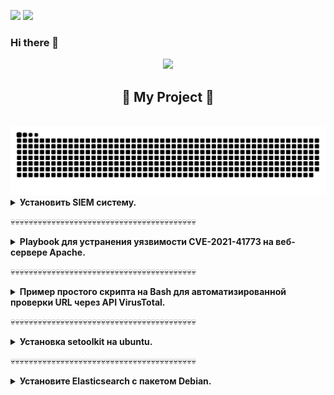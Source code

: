 
<p align="left">
    <a href="https://t.me/darkcat28"><img src="https://badgen.net/badge/icon/%40darkcat28?icon=telegram&label=TG" /></a>
    <a href="https://www.linkedin.com/in/%D0%B0%D0%BB%D0%B5%D0%BA%D1%81%D0%B0%D0%BD%D0%B4%D1%80-%D0%BD%D0%B5%D1%84%D0%B5%D0%B4%D0%B8%D0%BD-b34629114/"><img src="https://badgen.net/badge/blog/linkedin/green?icon=chrome&label" /></a>
</p>

### Hi there 👋

<div id="header" align="center">
  <img src="https://raw.githubusercontent.com/Demo2886/Cyb04-onl/master/%F0%9F%92%80InfoMysor%F0%9F%92%80/img/giphy.webp"/>
</div>

<div align="center">
  <h2>🐍 My Project 🐍</h2>
  <br>
  <img alt="snake eating my contributions" src="https://raw.githubusercontent.com/salesp07/salesp07/output/github-contribution-grid-snake.svg" />
  
  <br/>
</div>


<details>
<summary><b>Установить SIEM систему.</b></summary>

## Выбрана система Wazuh.
### Установка Wazuh на Ubuntu 22.04.
**Прежде всего, обязательно обновите систему.**

```bash
sudo apt update
```

**Загрузите и запустите помощник установки Wazuh.**

```bash
curl -sO https://packages.wazuh.com/4.7/wazuh-install.sh && sudo bash ./wazuh-install.sh -a
```

**Как только помощник завершит установку, в выходных данных будут показаны учетные данные для доступа и сообщение, подтверждающее, что установка прошла успешно.**

```bash
INFO: --- Summary ---
INFO: You can access the web interface https://<wazuh-dashboard-ip>
    User: admin
    Password: <ADMIN_PASSWORD>
INFO: Installation finished.
```

**Вы можете найти пароли для всех пользователей индексатора Wazuh и Wazuh API в файле wazuh-passwords.txt внутри wazuh-install-files.tar. Чтобы их распечатать, выполните следующую команду:**

```bash
sudo tar -O -xvf wazuh-install-files.tar wazuh-install-files/wazuh-passwords.txt
```

**Установленные Wazuh agent на платформах Linux и Windows.**
![img](/Project/img/installAgent.png)

**Сборка логов Wazuh agent на платформах Linux.**
![img](/Project/img/linux.png)

**Сборка логов Wazuh agent на платформах Windows.**
![img](/Project/img/Win.png)

</details>

💀💀💀💀💀💀💀💀💀💀💀💀💀💀💀💀💀💀💀💀💀💀💀💀💀💀💀💀💀💀💀💀💀💀💀💀💀💀💀💀💀

<details>
<summary><b>Playbook для устранения уязвимости CVE-2021-41773 на веб-сервере Apache.</b></summary>

#### 1. **Описание уязвимости**
CVE-2021-41773 — это уязвимость, связанная с путевым обходом (Path Traversal) и раскрытием файловой системы на серверах, работающих с Apache HTTP Server версии 2.4.49. Она позволяет злоумышленникам получить доступ к файлам, находящимся за пределами корневого каталога веб-сервера, при определённых конфигурациях. При активированном параметре "require all denied" в конфигурации злоумышленник может использовать специально сформированные запросы для обхода ограничений доступа и чтения конфиденциальных файлов.

#### 2. **Цель**
Обновить уязвимую версию веб-сервера Apache до безопасной версии, а также убедиться, что конфигурация сервера надёжно защищена от подобных атак.

#### 3. **План действий**

##### 3.1. **Проверка текущей версии веб-сервера Apache**
1. Подключитесь к серверу с правами администратора.
2. Выполните команду для проверки версии Apache:
   ```bash
   apachectl -v
   ```
   Либо:
   ```bash
   httpd -v
   ```
3. Если версия Apache — 2.4.49, сервер уязвим к CVE-2021-41773. Если версия 2.4.50, также следует провести обновление, так как эта версия уязвима к другой уязвимости (CVE-2021-42013).

##### 3.2. **Резервное копирование конфигураций**
1. Сделайте резервную копию конфигурационных файлов Apache, чтобы избежать потери данных при обновлении:
   ```bash
   cp /etc/httpd/conf/httpd.conf /etc/httpd/conf/httpd.conf.bak
   cp -r /etc/httpd/conf.d/ /etc/httpd/conf.d.bak/
   ```

##### 3.3. **Обновление Apache**
1. Обновите Apache до версии 2.4.51 или более новой (в которой устранена уязвимость CVE-2021-41773):
   - Для серверов на базе **Debian/Ubuntu**:
     ```bash
     sudo apt update
     sudo apt install apache2
     ```
   - Для серверов на базе **CentOS/RHEL**:
     ```bash
     sudo yum update httpd
     ```

2. После обновления проверьте новую версию Apache:
   ```bash
   apachectl -v
   ```

##### 3.4. **Проверка конфигурации безопасности**
1. Откройте конфигурационный файл Apache:
   ```bash
   sudo nano /etc/httpd/conf/httpd.conf
   ```
   или
   ```bash
   sudo nano /etc/apache2/apache2.conf
   ```
2. Убедитесь, что в конфигурации правильно настроены директивы безопасности:
   - Убедитесь, что в разделе конфигурации ваших директорий присутствуют следующие строки:
     ```apache
     <Directory />
         Require all denied
     </Directory>
     ```
   - Проверьте, что директивы `Options` и `AllowOverride` настроены корректно для предотвращения возможности злоупотребления пользовательскими запросами.
   
3. Перезапустите Apache для применения изменений:
   - Для **Debian/Ubuntu**:
     ```bash
     sudo systemctl restart apache2
     ```
   - Для **CentOS/RHEL**:
     ```bash
     sudo systemctl restart httpd
     ```

##### 3.5. **Проверка устранения уязвимости**
1. Проверьте, что уязвимость закрыта, используя специализированные инструменты для сканирования уязвимостей, такие как **Nmap** с соответствующими скриптами или **Nessus**.
2. Если у вас есть возможность, выполните тестирование на наличие уязвимости CVE-2021-41773 вручную, сформировав запрос типа:
   ```
   http://<server_ip>/?/../../../../../../etc/passwd
   ```
   Если запрос возвращает ошибку 403 или 404, это означает, что сервер защищён.

##### 3.6. **Мониторинг и логирование**
1. Включите и настройте ведение логов для мониторинга подозрительных запросов:
   - Убедитесь, что директива `LogLevel` установлена в `warn` или выше:
     ```apache
     LogLevel warn
     ```
   - Проверьте файлы журналов для выявления попыток эксплуатации уязвимости:
     ```bash
     tail -f /var/log/httpd/access_log /var/log/httpd/error_log
     ```

##### 3.7. **Заключительные действия**
1. Оповестите команду IT и SOC о завершении обновления и устранении уязвимости.
2. Внесите изменения в документацию о конфигурации сервера и проведённых обновлениях.

#### 4. **Важные замечания**
- CVE-2021-41773 также была исправлена в версии Apache 2.4.51 и выше, поэтому рекомендуется всегда использовать актуальные версии серверного ПО.
- Важно регулярно обновлять серверное ПО и следить за публикациями о новых уязвимостях.
- Проверяйте конфигурацию безопасности веб-сервера после каждого обновления или изменения конфигурационных файлов.

#### 5. **Последующие действия и улучшения безопасности**

После устранения уязвимости CVE-2021-41773, рекомендуется провести следующие шаги для повышения общей безопасности веб-сервера и предотвращения подобных инцидентов в будущем.

##### 5.1. **Обновление системы и компонентов**
1. Убедитесь, что все установленные пакеты и зависимости на сервере обновлены до последних стабильных версий для устранения других возможных уязвимостей:
   - На **Debian/Ubuntu**:
     ```bash
     sudo apt update && sudo apt upgrade
     ```
   - На **CentOS/RHEL**:
     ```bash
     sudo yum update
     ```

2. Отключите или удалите ненужные модули Apache, которые могут представлять дополнительную поверхность для атак. Например, если не используется CGI, отключите его:
   ```bash
   sudo a2dismod cgi
   ```

##### 5.2. **Ограничение доступа к конфиденциальным файлам**
1. Убедитесь, что важные системные файлы (например, `/etc/passwd`, конфигурационные файлы с паролями) недоступны через веб-сервер. Это можно сделать, добавив соответствующие правила в конфигурацию:
   - Для CentOS/RHEL:
     ```apache
     <FilesMatch "^\.ht">
         Require all denied
     </FilesMatch>
     ```
   - Для Ubuntu/Debian:
     ```apache
     <Files ~ "^\.ht">
         Require all denied
     </Files>
     ```

##### 5.3. **Усиление конфигурации Apache**
1. Активируйте модули безопасности такие как `mod_security` и `mod_evasive` для защиты от атак типа SQL-инъекций, XSS, brute-force и DoS:
   - Установка на **Debian/Ubuntu**:
     ```bash
     sudo apt install libapache2-mod-security2 libapache2-mod-evasive
     ```
   - Установка на **CentOS/RHEL**:
     ```bash
     sudo yum install mod_security mod_evasive
     ```

2. Настройте файлы конфигурации вышеупомянутых модулей для повышения уровня защиты:
   - Добавьте в конфигурацию правила для блокировки вредоносных запросов и ограничьте частоту запросов от одного IP-адреса.

##### 5.4. **Настройка HTTPS**
1. Убедитесь, что сервер использует безопасные протоколы и шифры для передачи данных по HTTPS. Если HTTPS не настроен, настройте его с помощью **Let`s Encrypt**:
   
   ```bash
   sudo apt install certbot python3-certbot-apache
   sudo certbot --apache
   ```

2. Обновите конфигурацию SSL для использования современных протоколов (например, TLS 1.2 и 1.3) и отключения устаревших версий, таких как SSLv3 и TLS 1.0:
   ```apache
   SSLProtocol All -SSLv2 -SSLv3 -TLSv1 -TLSv1.1
   SSLCipherSuite HIGH:!aNULL:!MD5
   ```

##### 5.5. **Регулярные аудиты безопасности**
1. Регулярно проводите внутренние и внешние аудиты безопасности веб-сервера. Используйте инструменты для анализа конфигурации и поиска уязвимостей:
   - **Nessus** для периодического сканирования на уязвимости.
   - **Qualys** для оценки безопасности конфигурации веб-приложений.
   - **OWASP ZAP** или **Burp Suite** для анализа на наличие уязвимостей в веб-приложении.

2. Настройте автоматическое оповещение о новых уязвимостях в используемых версиях ПО, подписавшись на рассылки безопасности (например, от Apache и Linux-дистрибутивов).

##### 5.6. **Обучение и повышение осведомлённости**
1. Организуйте внутреннее обучение для членов команды IT и SOC о методах выявления и устранения подобных уязвимостей.
2. Разработайте и внедрите процедуры быстрого реагирования на инциденты, связанные с уязвимостями веб-серверов.

#### 6. **Заключение**
Устранение уязвимости CVE-2021-41773 — это важный шаг в защите вашего веб-сервера Apache. Однако важно понимать, что безопасность — это процесс, требующий постоянного улучшения. Следуя шагам в данном плейбуке, вы не только устраните текущую уязвимость, но и повысите общую безопасность инфраструктуры, снизив риск появления новых уязвимостей в будущем.

#### 7. **Ресурсы и ссылки**
- [Официальный сайт Apache HTTP Server](https://httpd.apache.org/)
- [Let`s Encrypt](https://letsencrypt.org/)
- [Руководство по безопасности Apache](https://httpd.apache.org/docs/2.4/misc/security_tips.html)
- [CVE-2021-41773 на NVD](https://nvd.nist.gov/vuln/detail/CVE-2021-41773)
- [Модуль ModSecurity](https://modsecurity.org/)

</details>

💀💀💀💀💀💀💀💀💀💀💀💀💀💀💀💀💀💀💀💀💀💀💀💀💀💀💀💀💀💀💀💀💀💀💀💀💀💀💀💀💀

<details>
<summary><b>Пример простого скрипта на Bash для автоматизированной проверки URL через API VirusTotal.</b></summary>

### Перед использованием убедитесь, что у вас есть API-ключ VirusTotal, и вы заменили `<YOUR_API_KEY>` на свой собственный ключ

### Скрипт: `check_url_virustotal.sh`

```bash
#!/bin/bash

# Ваш API-ключ VirusTotal
API_KEY="<YOUR_API_KEY>"

# URL для проверки
URL_TO_CHECK=$1

# Проверка, передан ли URL в качестве аргумента
if [ -z "$URL_TO_CHECK" ]; then
  echo "Использование: $0 <URL>"
  exit 1
fi

# Отправка запроса на VirusTotal
response=$(curl -s --request POST \
  --url https://www.virustotal.com/vtapi/v2/url/scan \
  --form apikey="$API_KEY" \
  --form url="$URL_TO_CHECK")

# Извлечение scan_id из ответа
scan_id=$(echo "$response" | jq -r '.scan_id')

if [ "$scan_id" == "null" ]; then
  echo "Ошибка: не удалось отправить URL на проверку."
  echo "Ответ: $response"
  exit 1
fi

echo "URL отправлен на проверку. Scan ID: $scan_id"
echo "Ожидание результатов..."

# Ожидание перед запросом результата (можно настроить)
sleep 15

# Получение результатов анализа
result=$(curl -s --request GET \
  --url "https://www.virustotal.com/vtapi/v2/url/report?apikey=$API_KEY&resource=$scan_id")

# Вывод результатов
positives=$(echo "$result" | jq -r '.positives')
total=$(echo "$result" | jq -r '.total')
permalink=$(echo "$result" | jq -r '.permalink')

if [ "$positives" == "null" ]; then
  echo "Ошибка: не удалось получить результаты анализа."
  echo "Ответ: $result"
  exit 1
fi

echo "Результаты анализа:"
echo "Положительных срабатываний: $positives из $total"
echo "Подробнее: $permalink"
```

---

### Шаги для использования:

1. Убедитесь, что у вас установлен `jq` (утилита для обработки JSON). Установить можно с помощью:
   ```bash
   sudo apt-get install jq   # Для Ubuntu/Debian
   sudo yum install jq       # Для CentOS/RHEL
   ```
2. Сохраните скрипт в файл, например, `check_url_virustotal.sh`.
3. Сделайте скрипт исполняемым:
   ```bash
   chmod +x check_url_virustotal.sh
   ```
4. Запустите скрипт, передав URL для проверки:
   ```bash
   ./check_url_virustotal.sh https://example.com
   ```

![img](/Project/img/chekVirus.png)
![img](/Project/img/onl.png)

---

### Что делает скрипт:

1. Отправляет указанный URL на анализ с помощью API VirusTotal.
2. Извлекает `scan_id` из ответа.
3. Ждёт 15 секунд (можно изменить это время), чтобы дать VirusTotal возможность завершить анализ.
4. Запрашивает результаты анализа и отображает:
   - Количество положительных срабатываний (`positives`).
   - Общее количество проверок (`total`).
   - Ссылку на полный отчёт на сайте VirusTotal.

---

### Примечания:
- VirusTotal API имеет ограничения на количество запросов (обычно 4 запроса в минуту для бесплатной версии). Учитывайте это, если планируете частое использование.
- Если вы работаете с большим количеством URL, можно модифицировать скрипт для чтения списка URL из файла и проверять их по очереди.


</details>

💀💀💀💀💀💀💀💀💀💀💀💀💀💀💀💀💀💀💀💀💀💀💀💀💀💀💀💀💀💀💀💀💀💀💀💀💀💀💀💀💀

<details>
<summary><b>Установка setoolkit на ubuntu.</b></summary>

[Установка Social-Engineer Toolkit (SET)](/💀Task9/README.md)

</details>

💀💀💀💀💀💀💀💀💀💀💀💀💀💀💀💀💀💀💀💀💀💀💀💀💀💀💀💀💀💀💀💀💀💀💀💀💀💀💀💀💀

<details>
<summary><b>Установите Elasticsearch с пакетом Debian.</b></summary>

![img](/Cyb04-onl/Project/img/elk.png)

**Загрузите и установите публичный ключ подписи:**

```bash
wget -qO - https://artifacts.elastic.co/GPG-KEY-elasticsearch | sudo gpg --dearmor -o /usr/share/keyrings/elasticsearch-keyring.gpg
```

**Сохраните определение репозитория в /etc/apt/sources.list.d/elastic-8.x.list:**

```bash
echo "deb [signed-by=/usr/share/keyrings/elasticsearch-keyring.gpg] https://artifacts.elastic.co/packages/8.x/apt stable main" | sudo tee /etc/apt/sources.list.d/elastic-8.x.list
```

**Вы можете установить пакет Elasticsearch Debian с помощью:**

```bash
sudo apt-get update && sudo apt-get install elasticsearch
```

**Скопируйте вывод терминала команды установки в локальный файл. В частности, вам понадобится пароль для встроенной учетной записи эластичного суперпользователя. Вывод также содержит команды, позволяющие запускать Elasticsearch как службу, которые вы будете использовать на следующем шаге.**

```bash
--------------------------- Security autoconfiguration information ------------------------------

Authentication and authorization are enabled.
TLS for the transport and HTTP layers is enabled and configured.

The generated password for the elastic built-in superuser is : <ELASTIC_PASSWORD>

If this node should join an existing cluster, you can reconfigure this with
'/usr/share/elasticsearch/bin/elasticsearch-reconfigure-node --enrollment-token <token-here>'
after creating an enrollment token on your existing cluster.

You can complete the following actions at any time:

Reset the password of the elastic built-in superuser with 
'/usr/share/elasticsearch/bin/elasticsearch-reset-password -u elastic'.

Generate an enrollment token for Kibana instances with 
 '/usr/share/elasticsearch/bin/elasticsearch-create-enrollment-token -s kibana'.

Generate an enrollment token for Elasticsearch nodes with 
'/usr/share/elasticsearch/bin/elasticsearch-create-enrollment-token -s node'.
```

**Рекомендуем хранить `elastic` пароль как переменную среды в вашей оболочке. Например:**

```bash
export ELASTIC_PASSWORD="your_password"
```

**Выполните следующие две команды, чтобы Elasticsearch работал как служба с использованием systemd. Это позволяет Elasticsearch запускаться автоматически при перезагрузке хост-системы. Подробности об этом и следующих шагах можно найти в разделе «Запуск Elasticsearch с помощью systemd».**

```bash
sudo systemctl daemon-reload
sudo systemctl enable elasticsearch.service
```

**Настройте узел Elasticsearch для подключения.**
**Откройте файл конфигурации Elasticsearch в текстовом редакторе, например vim:**
```bash
sudo vim /etc/elasticsearch/elasticsearch.yml
```

**Раскомментируйте строку network.host: 192.168.0.1 и замените адрес на `localhost`. Например:**
```bash
network.host: localhost
```

**Теперь пришло время запустить службу Elasticsearch:**
```bash
sudo systemctl start elasticsearch.service
```
**Убедитесь, что Elasticsearch работает правильно.**

```bash
sudo curl --cacert /etc/elasticsearch/certs/http_ca.crt -u elastic:$ELASTIC_PASSWORD https://localhost:9200
```

**Если все в порядке, команда возвращает такой ответ:**
```bash
{
  "name" : "Cp9oae6",
  "cluster_name" : "elasticsearch",
  "cluster_uuid" : "AT69_C_DTp-1qgIJlatQqA",
  "version" : {
    "number" : "{version_qualified}",
    "build_type" : "{build_type}",
    "build_hash" : "f27399d",
    "build_flavor" : "default",
    "build_date" : "2016-03-30T09:51:41.449Z",
    "build_snapshot" : false,
    "lucene_version" : "{lucene_version}",
    "minimum_wire_compatibility_version" : "1.2.3",
    "minimum_index_compatibility_version" : "1.2.3"
  },
  "tagline" : "You Know, for Search"
}
```
**Сгенерируйте токен регистрации узла:**

```bash
sudo /usr/share/elasticsearch/bin/elasticsearch-create-enrollment-token -s node
```
**Скопируйте сгенерированный токен регистрации из выходных данных команды. Срок действия токена регистрации составляет 30 минут. Если команда elasticsearch-reconfigure-node возвращает ошибку «Неверный токен регистрации», попробуйте создать новый токен.**

## Установите Kibana с пакетом Debian

```bash
sudo apt-get update && sudo apt-get install kibana
```

**Запустите команду elasticsearch-create-enrollment-token с опцией -s kibana, чтобы сгенерировать токен регистрации Kibana:**
**Скопируйте сгенерированный токен регистрации из выходных данных команды.**
```bash
sudo systemctl daemon-reload
sudo systemctl enable kibana.service
```
**Откройте файл конфигурации Kibana для редактирования:**
```bash
sudo vim /etc/kibana/kibana.yml
```
**Раскомментируйте строку server.host: localhost и замените адрес по умолчанию значением inet, которое вы скопировали из команды ifconfig. Например:**
```bash
server.host: 10.128.0.28
```
**Запустите сервис Kibana:**
```bash
sudo systemctl start kibana.service
```
**Запустите команду статуса, чтобы получить подробную информацию о сервисе Kibana.**
```bash
sudo systemctl status kibana
```
**Запуск Kibana может занять минуту или две, поэтому обновите страницу, если вы не видите подсказку сразу.**

**В выводе команды status URL-адрес отображается: 
  - Адрес хоста для доступа к Kibana
  - Шестизначный код подтверждения
  - Например:**

```bash
Kibana has not been configured.
Go to http://10.128.0.28:5601/?code=<code> to get started.
```
**Запишите код подтверждения.**

**Откройте веб-браузер по внешнему IP-адресу хост-компьютера Kibana, например: http://<kibana-host-address>:5601.**

**Когда Kibana запустится, вам будет предложено предоставить токен регистрации. Вставьте токен регистрации Kibana, который вы создали ранее.**

**Если вам будет предложено ввести код подтверждения `<code>`, скопируйте и вставьте шестизначный код, возвращенный командой статуса. Затем дождитесь завершения настройки.**

**Укажите `elastic` в качестве имени пользователя и укажите пароль `<ELASTIC_PASSWORD>`.**

</details>



